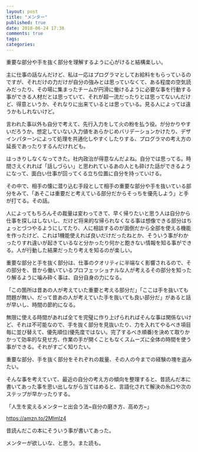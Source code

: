 ```yaml
---
layout: post
title: "メンター"
published: true
date: 2018-06-24 17:38
comments: true
tags: 
categories: 
---
```


重要な部分や手を抜く部分を理解するように心がけると結構楽しい。

主に仕事の話なんだけど、私は一応はプログラマとしてお給料をもらっているのですが、それだけの力だけが自分の強みとは思っていなくて、ある程度の空気読みだったり、その場に集まったチームが円滑に働けるように必要な事を行動する事ができる人材だとは思っていて、それが超一流だったりとは思ってないんだけど、得意というか、それなりに出来ているとは思っている。見る人によっては違うかもしれないけど。

言われた事以外も自分で考えて、先行入力をして火の粉を払う役。が分かりやすいだろうか。想定していない入力値をあらかじめバリデーションかけたり、デザインパターンによって処理を共通化しやすくしたりする、プログラマの考え方の延長であったりするんだけれども。

はっきりしなくなってきた。社内政治が得意なんだよね。自分では思ってる。時間さえくれれば「話しづらい」と思われているあの人とも砕けた話ができるようになって、面白い仕事が回ってくる立ち位置に自分を持っていける。

その中で、相手の懐に潜り込む手段として相手の重要な部分や手を抜いている部分をみて、「あそこは重要だと考えている部分だからそっちを優先しよう」と手が打てる。その話。


人によってもちろんその裁量は変わってきて、早く帰りたいと思う人は自分から仕事を探しはしないし、だけど将来的な帰られなくなる事は想像できる部分はちょっとづつやるようにしてたり、人に相談するのが面倒だから全部を使える機能を作ったけど、これは1機能使えれば良いだけだったねとか、そういう事がわかったりすれ違いが起きているなと分かったり何かと飽きない情報を知る事ができる。人が行動した結果だったり考えを知るのが楽しい。


重要な部分と手を抜く部分は、仕事のクオリティに半端なく影響されるので、その部分を、昔から働いているプロフェッショナルな人が考えるその部分を知ったり解るように噛み砕く事は、自分自身の力になる。

「この箇所は昔あの人が考えていた重要と考える部分だ」「ここは手を抜いても問題が無い、だって昔あの人が考えていた手を抜いても良い部分だ」があると話が早いし、時間の節約になる。


無限に使える時間があれば全てを完璧に作り上げられればそんな事は関係ないけど、それは不可能なので、手を抜く部分を見抜いたり、力を入れてやるべき項目毎に並び替えて、優先順位(優先度ではない。完了するべき順番)を決めて取りかかって効率的な見せ方、作業の手が開くこともなくスムーズに全体の時間を使う事ができる。それがすごく知りたい。

重要な部分、手を抜く部分をそれぞれの裁量、その人の今までの経験の塊を盗みたい。


そんな事を考えていて、最近の自分の考え方の傾向を整理すると、昔読んだ本に書いてあった事を思い出しながら当てはめると、言語化されて解決の糸口や次のステップが早かったりする。

「人生を変えるメンターと出会う法~自分の磨き方、高め方~」

<https://amzn.to/2MlmIz4>

昔読んだこの本にそういう事が書いてあった。

メンターが欲しいな、と思う。また読も。
